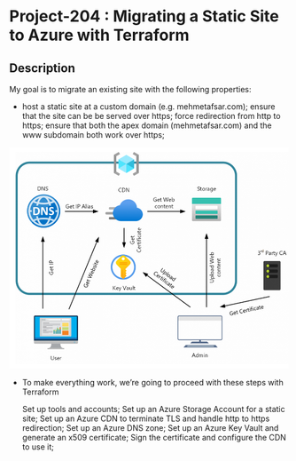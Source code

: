 # Project-204 : Migrating a Static Site to Azure with Terraform

## Description

My goal is to migrate an existing site with the following properties:

  - host a static site at a custom domain (e.g. mehmetafsar.com);
    ensure that the site can be be served over https;
    force redirection from http to https;
    ensure that both the apex domain (mehmetafsar.com) and the www subdomain both work over https;


![Project_004](azure1.png)

- To make everything work, we’re going to proceed with these steps with Terraform

    Set up tools and accounts;
    Set up an Azure Storage Account for a static site;
    Set up an Azure CDN to terminate TLS and handle http to https redirection;
    Set up an Azure DNS zone;
    Set up an Azure Key Vault and generate an x509 certificate;
    Sign the certificate and configure the CDN to use it; 

